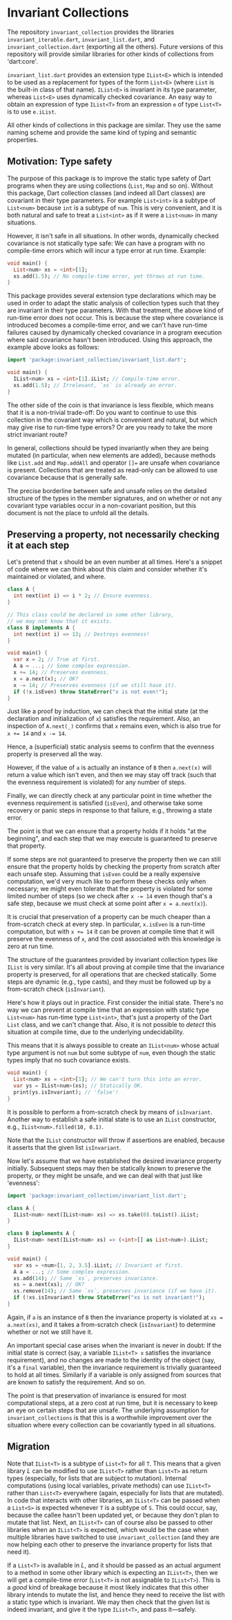 # Invariant Collections

The repository `invariant_collection` provides the libraries
`invariant_iterable.dart`, `invariant_list.dart`, and
`invariant_collection.dart` (exporting all the others).
Future versions of this repository will provide similar libraries
for other kinds of collections from 'dart:core'.

`invariant_list.dart` provides an extension type `IList<E>` which is
intended to be used as a replacement for types of the form `List<E>` (where
`List` is the built-in class of that name). `IList<E>` is invariant in its
type parameter, whereas `List<E>` uses dynamically checked covariance. An
easy way to obtain an expression of type `IList<T>` from an expression `e`
of type `List<T>` is to use `e.iList`.

All other kinds of collections in this package are similar. They use the
same naming scheme and provide the same kind of typing and semantic
properties.

## Motivation: Type safety

The purpose of this package is to improve the static type safety of Dart
programs when they are using collections (`List`, `Map` and so on). Without
this package, Dart collection classes (and indeed all Dart classes) are
covariant in their type parameters. For example `List<int>` is a subtype of
`List<num>` because `int` is a subtype of `num`. This is very convenient,
and it is both natural and safe to treat a `List<int>` as if it were a
`List<num>` in many situations.

However, it isn't safe in all situations. In other words, dynamically
checked covariance is not statically type safe: We can have a program with
no compile-time errors which will incur a type error at run time. Example:

```dart
void main() {
  List<num> xs = <int>[1];
  xs.add(1.5); // No compile-time error, yet throws at run time.
}
```

This package provides several extension type declarations which may be used
in order to adapt the static analysis of collection types such that they
are invariant in their type parameters. With that treatment, the above kind
of run-time error does not occur. This is because the step where covariance
is introduced becomes a compile-time error, and we can't have run-time
failures caused by dynamically checked covariance in a program execution
where said covariance hasn't been introduced. Using this approach, the
example above looks as follows:

```dart
import 'package:invariant_collection/invariant_list.dart';

void main() {
  IList<num> xs = <int>[1].iList; // Compile-time error.
  xs.add(1.5); // Irrelevant, `xs` is already an error.
}
```

The other side of the coin is that invariance is less flexible, which means
that it is a non-trivial trade-off: Do you want to continue to use this
collection in the covariant way which is convenient and natural, but which
may give rise to run-time type errors? Or are you ready to take the more
strict invariant route?

In general, collections should be typed invariantly when they are being
mutated (in particular, when new elements are added), because methods like
`List.add` and `Map.addAll` and operator `[]=` are unsafe when covariance
is present. Collections that are treated as read-only can be allowed to use
covariance because that is generally safe.

The precise borderline between safe and unsafe relies on the detailed
structure of the types in the member signatures, and on whether or not any
covariant type variables occur in a non-covariant position, but this
document is not the place to unfold all the details.

## Preserving a property, not necessarily checking it at each step

Let's pretend that `x` should be an even number at all times. Here's a
snippet of code where we can think about this claim and consider whether
it's maintained or violated, and where.

```dart
class A {
  int next(int i) => i * 2; // Ensure evenness.
}

// This class could be declared in some other library, 
// we may not know that it exists.
class B implements A {
  int next(int i) => 13; // Destroys evenness!
}

void main() {
  var x = 2; // True at first.
  A a = ...; // Some complex expression.
  x += 14; // Preserves evenness.
  x = a.next(x); // OK?
  x -= 14; // Preserves evenness (if we still have it).
  if (!x.isEven) throw StateError("x is not even!");
}
```

Just like a proof by induction, we can check that the initial state
(at the declaration and initialization of `x`) satisfies the
requirement. Also, an inspection of `A.next(_)` confirms that `x` remains
even, which is also true for `x += 14` and `x -= 14`.

Hence, a (superficial) static analysis seems to confirm that the evenness
property is preserved all the way.

However, if the value of `a` is actually an instance of `B` then
`a.next(x)` will return a value which isn't even, and then we may stay off
track (such that the evenness requirement is violated) for any number of
steps.

Finally, we can directly check at any particular point in time whether the
evenness requirement is satisfied (`isEven`), and otherwise take some
recovery or panic steps in response to that failure, e.g., throwing a state
error.

The point is that we can ensure that a property holds if it holds "at the
beginning", and each step that we may execute is guaranteed to preserve
that property.

If some steps are not guaranteed to preserve the property then we can still
ensure that the property holds by checking the property from scratch after
each unsafe step. Assuming that `isEven` could be a really expensive
computation, we'd very much like to perform these checks only when
necessary; we might even tolerate that the property is violated for some
limited number of steps (so we check after `x -= 14` even though that's a
safe step, because we must check at some point after `x = a.next(x)`).

It is crucial that preservation of a property can be much cheaper than a
from-scratch check at every step. In particular, `x.isEven` is a run-time
computation, but with `x += 14` it can be proven at compile time that it
will preserve the evenness of `x`, and the cost associated with this
knowledge is zero at run time.

The structure of the guarantees provided by invariant collection types like
`IList` is very similar. It's all about proving at compile time that the
invariance property is preserved, for all operations that are checked
statically. Some steps are dynamic (e.g., type casts), and they must be
followed up by a from-scratch check (`isInvariant`).

Here's how it plays out in practice. First consider the initial state.
There's no way we can prevent at compile time that an expression with
static type `List<num>` has run-time type `List<int>`, that's just a
property of the Dart `List` class, and we can't change that. Also, it is
not possible to _detect_ this situation at compile time, due to the
underlying undecidability.

This means that it is always possible to create an `IList<num>` whose
actual type argument is not `num` but some subtype of `num`, even though
the static types imply that no such covariance exists.

```dart
void main() {
  List<num> xs = <int>[1]; // We can't turn this into an error.
  var ys = IList<num>(xs); // Statically OK.
  print(ys.isInvariant); // 'false'!
}
```

It is possible to perform a from-scratch check by means of
`isInvariant`. Another way to establish a safe initial state is to use an
`IList` constructor, e.g., `IList<num>.filled(10, 0.1)`.

Note that the `IList` constructor will throw if assertions are enabled,
because it asserts that the given list `isInvariant`.

Now let's assume that we have established the desired invariance property
initially. Subsequent steps may then be statically known to preserve the
property, or they might be unsafe, and we can deal with that just like
'evenness':

```dart
import 'package:invariant_collection/invariant_list.dart';

class A {
  IList<num> next(IList<num> xs) => xs.take(0).toList().iList;
}

class B implements A {
  IList<num> next(IList<num> xs) => (<int>[] as List<num>).iList;
}

void main() {
  var xs = <num>[1, 2, 3.5].iList; // Invariant at first.
  A a = ...; // Some complex expression.
  xs.add(14); // Same `xs`, preserves invariance.
  xs = a.next(xs); // OK?
  xs.remove(14); // Same `xs`, preserves invariance (if we have it).
  if (!xs.isInvariant) throw StateError("xs is not invariant!");
}
```

Again, if `a` is an instance of `B` then the invariance property is
violated at `xs = a.next(xs)`, and it takes a from-scratch check
(`isInvariant`) to determine whether or not we still have it.

An important special case arises when the invariant is never in doubt: If
the initial state is correct (say, a variable `IList<T> x` satisfies the
invariance requirement), and no changes are made to the identity of the
object (say, it's a `final` variable), then the invariance requirement is
trivially guaranteed to hold at all times. Similarly if a variable is only
assigned from sources that are known to satisfy the requirement. And so on.

The point is that preservation of invariance is ensured for most
computational steps, at a zero cost at run time, but it is necessary to
keep an eye on certain steps that are unsafe. The underlying assumption for
`invariant_collections` is that this is a worthwhile improvement over the
situation where every collection can be covariantly typed in all
situations.

## Migration

Note that `IList<T>` is a subtype of `List<T>` for all `T`. This means that
a given library _L_ can be modified to use `IList<T>` rather than `List<T>`
as return types (especially, for lists that are subject to mutation).
Internal computations (using local variables, private methods) can use
`IList<T>` rather than `List<T>` everywhere (again, especially for lists
that are mutated). In code that interacts with other libraries, an
`IList<T>` can be passed when a `List<S>` is expected whenever `T` is a
subtype of `S`. This could occur, say, because the callee hasn't been
updated yet, or because they don't plan to mutate that list. Next, an
`IList<T>` can of course also be passed to other libraries when an
`IList<T>` is expected, which would be the case when multiple libraries
have switched to use `invariant_collection` (and they are now helping each
other to preserve the invariance property for lists that need it).

If a `List<T>` is available in _L_, and it should be passed as an actual
argument to a method in some other library which is expecting an
`IList<T>`, then we will get a compile-time error (`List<T>` is not
assignable to `IList<T>`). This is a _good_ kind of breakage because it
most likely indicates that this other library intends to mutate the list,
and hence they need to receive the list with a static type which is
invariant. We may then check that the given list is indeed invariant, and
give it the type `IList<T>`, and pass it&mdash;safely.
